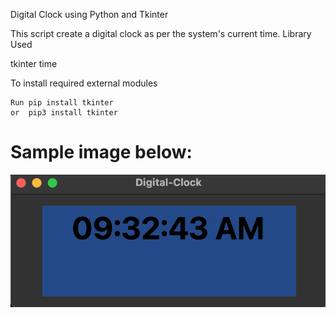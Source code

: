 Digital Clock using Python and Tkinter

This script create a digital clock as per the system's current time.
Library Used

tkinter
time

To install required external modules

    Run pip install tkinter
    or  pip3 install tkinter


# Sample image below:

![alt text](Sample.png)
